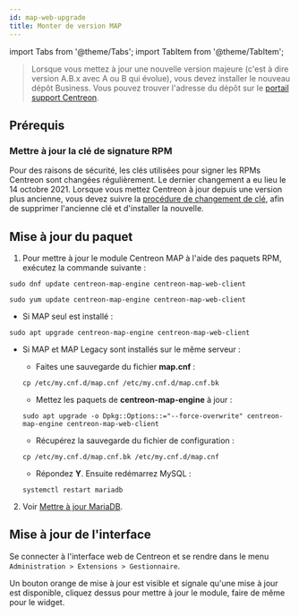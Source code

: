 ```yaml
---
id: map-web-upgrade
title: Monter de version MAP
---
```

import Tabs from '@theme/Tabs';
import TabItem from '@theme/TabItem';

> Lorsque vous mettez à jour une nouvelle version majeure (c'est à dire version A.B.x avec A ou B qui évolue), vous devez installer le nouveau dépôt Business. Vous pouvez trouver l'adresse du dépôt sur le [portail support Centreon](https://support.centreon.com/hc/fr/categories/10341239833105-D%C3%A9p%C3%B4ts).

## Prérequis

### Mettre à jour la clé de signature RPM

Pour des raisons de sécurité, les clés utilisées pour signer les RPMs Centreon sont changées régulièrement. Le dernier changement a eu lieu le 14 octobre 2021. Lorsque vous mettez Centreon à jour depuis une version plus ancienne, vous devez suivre la [procédure de changement de clé](../security/key-rotation.md#installation-existante), afin de supprimer l'ancienne clé et d'installer la nouvelle.

## Mise à jour du paquet

1. Pour mettre à jour le module Centreon MAP à l'aide des paquets RPM, exécutez la commande suivante :

<Tabs groupId="sync">
<TabItem value="Alma / RHEL / Oracle Linux 8" label="Alma / RHEL / Oracle Linux 8">

``` shell
sudo dnf update centreon-map-engine centreon-map-web-client
```

</TabItem>
<TabItem value="CentOS 7" label="CentOS 7">

``` shell
sudo yum update centreon-map-engine centreon-map-web-client
```

</TabItem>
<TabItem value="Debian 11" label="Debian 11">

 - Si MAP seul est installé :
 
 ``` shell
 sudo apt upgrade centreon-map-engine centreon-map-web-client
 ```
  
 - Si MAP et MAP Legacy sont installés sur le même serveur :
   
   - Faites une sauvegarde du fichier **map.cnf** :
    
    ```shell
    cp /etc/my.cnf.d/map.cnf /etc/my.cnf.d/map.cnf.bk
    ```

   - Mettez les paquets de **centreon-map-engine** à jour :
   
    ``` shell
    sudo apt upgrade -o Dpkg::Options::="--force-overwrite" centreon-map-engine centreon-map-web-client
    ```

   - Récupérez la sauvegarde du fichier de configuration :
   
    ```shell
    cp /etc/my.cnf.d/map.cnf.bk /etc/my.cnf.d/map.cnf
    ```

   - Répondez **Y**. Ensuite redémarrez MySQL :
   
    ```shell
    systemctl restart mariadb
    ```

</TabItem>
</Tabs>

2. Voir [Mettre à jour MariaDB](../upgrade/upgrade-mariadb.md).

## Mise à jour de l'interface

Se connecter à l'interface web de Centreon et se rendre dans le menu
`Administration > Extensions > Gestionnaire`.

Un bouton orange de mise à jour est visible et signale qu'une mise à
jour est disponible, cliquez dessus pour mettre à jour le module, faire
de même pour le widget.
